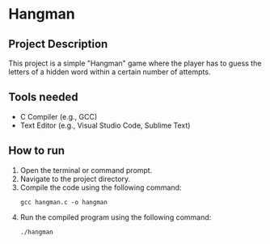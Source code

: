 # Hangman

## Project Description

This project is a simple "Hangman" game where the player has to guess the letters of a hidden word within a certain number of attempts.

## Tools needed

- C Compiler (e.g., GCC)
- Text Editor (e.g., Visual Studio Code, Sublime Text)

## How to run

1. Open the terminal or command prompt.
2. Navigate to the project directory.
3. Compile the code using the following command:
   ```
   gcc hangman.c -o hangman
   ```
4. Run the compiled program using the following command:
   ```
   ./hangman
   ```

